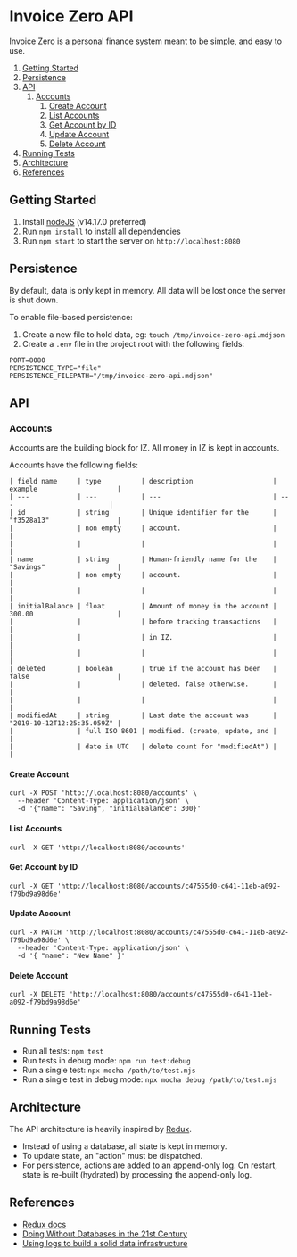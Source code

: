 # Invoice Zero API
Invoice Zero is a personal finance system meant to be simple, and easy to use.

1. [Getting Started](#getting-started)
2. [Persistence](#persistence)
3. [API](#api)
	1. [Accounts](#accounts)
		1. [Create Account](#create-account)
		2. [List Accounts](#list-accounts)
		3. [Get Account by ID](#get-account-by-id)
		4. [Update Account](#update-account)
		5. [Delete Account](#delete-account)
2. [Running Tests](#running-tests)
3. [Architecture](#architecture)
4. [References](#references)

## Getting Started
1. Install [nodeJS](https://nodejs.org/) (v14.17.0 preferred)
2. Run `npm install` to install all dependencies
3. Run `npm start` to start the server on `http://localhost:8080`

## Persistence
By default, data is only kept in memory. All data will be lost once the server is shut down.

To enable file-based persistence:
1. Create a new file to hold data, eg: `touch /tmp/invoice-zero-api.mdjson`
2. Create a `.env` file in the project root with the following fields:
```
PORT=8080
PERSISTENCE_TYPE="file"
PERSISTENCE_FILEPATH="/tmp/invoice-zero-api.mdjson"
```


## API

### Accounts

Accounts are the building block for IZ. All money in IZ is kept in accounts.

Accounts have the following fields:

```
| field name     | type          | description                    | example                    |
| ---            | ---           | ---                            | ---                        |
| id             | string        | Unique identifier for the      | "f3528a13"                 |
|                | non empty     | account.                       |                            |
|                |               |                                |                            |
| name           | string        | Human-friendly name for the    | "Savings"                  |
|                | non empty     | account.                       |                            |
|                |               |                                |                            |
| initialBalance | float         | Amount of money in the account | 300.00                     |
|                |               | before tracking transactions   |                            |
|                |               | in IZ.                         |                            |
|                |               |                                |                            |
| deleted        | boolean       | true if the account has been   | false                      |
|                |               | deleted. false otherwise.      |                            |
|                |               |                                |                            |
| modifiedAt     | string        | Last date the account was      | "2019-10-12T12:25:35.059Z" |
|                | full ISO 8601 | modified. (create, update, and |                            |
|                | date in UTC   | delete count for "modifiedAt") |                            |
```

#### Create Account
```
curl -X POST 'http://localhost:8080/accounts' \
  --header 'Content-Type: application/json' \
  -d '{"name": "Saving", "initialBalance": 300}'
```

#### List Accounts
```
curl -X GET 'http://localhost:8080/accounts'
```

#### Get Account by ID
```
curl -X GET 'http://localhost:8080/accounts/c47555d0-c641-11eb-a092-f79bd9a98d6e'
```

#### Update Account
```
curl -X PATCH 'http://localhost:8080/accounts/c47555d0-c641-11eb-a092-f79bd9a98d6e' \
  --header 'Content-Type: application/json' \
  -d '{ "name": "New Name" }'
```

#### Delete Account
```
curl -X DELETE 'http://localhost:8080/accounts/c47555d0-c641-11eb-a092-f79bd9a98d6e'
```

## Running Tests
- Run all tests: `npm test`
- Run tests in debug mode: `npm run test:debug`
- Run a single test: `npx mocha /path/to/test.mjs`
- Run a single test in debug mode: `npx mocha debug /path/to/test.mjs`

## Architecture
The API architecture is heavily inspired by [Redux](https://redux.js.org/).

- Instead of using a database, all state is kept in memory.
- To update state, an "action" must be dispatched.
- For persistence, actions are added to an append-only log. On restart, state is re-built (hydrated)
  by processing the append-only log.

## References
- [Redux docs](https://redux.js.org/)
- [Doing Without Databases in the 21st Century](https://codeburst.io/doing-without-databases-in-the-21st-century-6e25cf495373)
- [Using logs to build a solid data infrastructure](http://martin.kleppmann.com/2015/05/27/logs-for-data-infrastructure.html)
